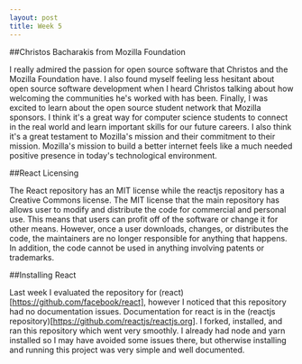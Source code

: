 ```yaml
---
layout: post
title: Week 5
---
```


##Christos Bacharakis from Mozilla Foundation

I really admired the passion for open source software that Christos and the Mozilla Foundation have. I also found myself feeling less hesitant about open source software development when I heard Christos talking about how welcoming the communities he's worked with has been. Finally, I was excited to learn about the open source student network that Mozilla sponsors. I think it's a great way for computer science students to connect in the real world and learn important skills for our future careers. I also think it's a great testament to Mozilla's mission and their commitment to their mission. Mozilla's mission to build a better internet feels like a much needed positive presence in today's technological environment.

##React Licensing

The React repository has an MIT license while the reactjs repository has a Creative Commons license. The MIT license that the main repository has allows user to modify and distribute the code for commercial and personal use. This means that users can profit off of the software or change it for other means. However, once a user downloads, changes, or distributes the code, the maintainers are no longer responsible for anything that happens. In addition, the code cannot be used in anything involving patents or trademarks.

##Installing React

Last week I evaluated the repository for (react)[https://github.com/facebook/react], however I noticed that this repository had no documentation issues. Documentation for react is in the (reactjs repository)[https://github.com/reactjs/reactjs.org]. I forked, installed, and ran this repository which went very smoothly. I already had node and yarn installed so I may have avoided some issues there, but otherwise installing and running this project was very simple and well documented.
